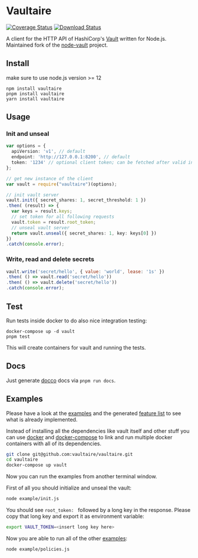 # Vaultaire

[![Coverage Status](https://img.shields.io/codecov/c/github/vaultaire/vaultaire/main.svg?style=flat-square)](https://codecov.io/gh/vaultaire/vaultaire/branch/main)
[![Download Status](https://img.shields.io/npm/dm/vaultaire.svg?style=flat-square)](https://www.npmjs.com/package/vaultaire)

A client for the HTTP API of HashiCorp's [Vault] written for Node.js. Maintained fork of the [node-vault](https://github.com/nodevault/node-vault) project.


## Install
make sure to use node.js version >= 12

    npm install vaultaire
    pnpm install vaultaire
    yarn install vaultaire

## Usage

### Init and unseal

```typescript
var options = {
  apiVersion: 'v1', // default
  endpoint: 'http://127.0.0.1:8200', // default
  token: '1234' // optional client token; can be fetched after valid initialization of the server
};

// get new instance of the client
var vault = require("vaultaire")(options);

// init vault server
vault.init({ secret_shares: 1, secret_threshold: 1 })
.then( (result) => {
  var keys = result.keys;
  // set token for all following requests
  vault.token = result.root_token;
  // unseal vault server
  return vault.unseal({ secret_shares: 1, key: keys[0] })
})
.catch(console.error);
```

### Write, read and delete secrets

```javascript
vault.write('secret/hello', { value: 'world', lease: '1s' })
.then( () => vault.read('secret/hello'))
.then( () => vault.delete('secret/hello'))
.catch(console.error);
```


## Test

Run tests inside docker to do also nice integration testing:

    docker-compose up -d vault
    pnpm test

This will create containers for vault and running the tests.


## Docs
Just generate [docco] docs via `pnpm run docs`.

## Examples
Please have a look at the [examples] and the generated [feature list] to see what is already implemented.

Instead of installing all the dependencies like vault itself and other stuff you can
use [docker] and [docker-compose] to link and run multiple docker containers with all of its dependencies.

```bash
git clone git@github.com:vaultaire/vaultaire.git
cd vaultaire
docker-compose up vault
```

Now you can run the examples from another terminal window.

First of all you should initialize and unseal the vault:
```bash
node example/init.js
```
You should see `root_token: ` followed by a long key in the response.
Please copy that long key and export it as environment variable:
```bash
export VAULT_TOKEN=<insert long key here>
```

Now you are able to run all of the other [examples]:
```bash
node example/policies.js
```

[examples]: https://github.com/vaultaire/vaultaire/tree/main/example
[docker-compose.yml]: https://github.com/vaultaire/vaultaire/tree/main/docker-compose.yml
[Vault]: https://vaultproject.io/
[docker-compose]: https://www.docker.com/docker-compose
[docker]: http://docs.docker.com/
[docker toolbox]: https://www.docker.com/toolbox
[docco]: http://jashkenas.github.io/docco
[feature list]: https://github.com/vaultaire/vaultaire/tree/main/features.md
